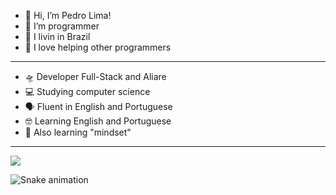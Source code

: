 - 👋 Hi, I’m Pedro Lima!
- 👀 I’m programmer
- 🌱 I livin in Brazil
- 💞️ I love helping other programmers

-----------------------------------------------

- 🛸 Developer Full-Stack and Aliare
- 💻 Studying computer science
- 🗣️ Fluent in English and Portuguese
- 🤓 Learning English and Portuguese
- 🔗 Also learning "mindset"

-----------------------------------------------

 

<div>
  <a href="https://br.linkedin.com/in/pedro-lima-bezerra-b16aa4213 target="_blank"><img src="https://img.shields.io/badge/-LinkedIn-%230077B5?style=for-the-badge&logo=linkedin&logoColor=white" target="_blank"></a>


![Snake animation](https://github.com/mlarasusan/mlarasusan/blob/output/github-contribution-grid-snake.svg)



